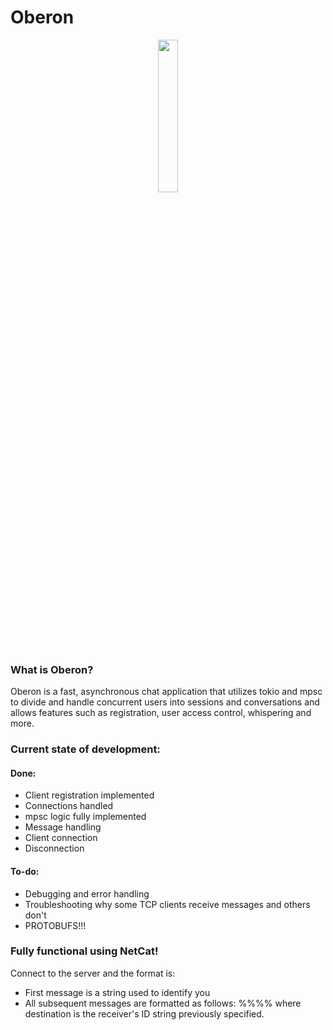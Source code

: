 # Oberon

<div align="center">
<img src="https://github.com/aaronsouthcombe/oberon/assets/141771153/2cd02000-7873-4d18-a5c8-e8422b83bf01" style="width:25%;">
</div>

### What is Oberon?


Oberon is a fast, asynchronous chat application that utilizes tokio and mpsc to divide and handle concurrent users into sessions and conversations and allows features such as registration, user access control, whispering and more.

### Current state of development:

#### Done:
- Client registration implemented
- Connections handled
- mpsc logic fully implemented
- Message handling
- Client connection
- Disconnection
#### To-do:
- Debugging and error handling
- Troubleshooting why some TCP clients receive messages and others don't
- PROTOBUFS!!!

### Fully functional using NetCat!
Connect to the server and the format is:
- First message is a string used to identify you
- All subsequent messages are formatted as follows: %%<destination>%%<message> where destination is the receiver's ID string previously specified.
